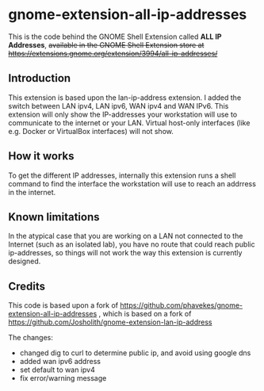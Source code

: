 # gnome-extension-all-ip-addresses

This is the code behind the GNOME Shell Extension called **ALL IP Addresses**, ~~available in the GNOME Shell Extension store at https://extensions.gnome.org/extension/3994/all-ip-addresses/~~

## Introduction

This extension is based upon the lan-ip-address extension. I added the switch between LAN ipv4, LAN ipv6, WAN ipv4 and WAN IPv6.
This extension will only show the IP-addresses your workstation will use to communicate to the internet or your LAN. Virtual host-only interfaces (like e.g. Docker or VirtualBox interfaces) will not show.

## How it works
To get the different IP addresses, internally this extension runs a shell command to find the interface the workstation will use to reach an addrress in the internet.

## Known limitations
In the atypical case that you are working on a LAN not connected to the Internet (such as an isolated lab), you have no route that could reach public ip-addresses, so things will not work the way this extension is currently designed.

## Credits
This code is based upon a fork of https://github.com/phavekes/gnome-extension-all-ip-addresses , which is based on a fork of https://github.com/Josholith/gnome-extension-lan-ip-address

The changes:
- changed dig to curl to determine public ip, and avoid using google dns
- added wan ipv6 address
- set default to wan ipv4
- fix error/warning message
